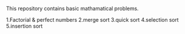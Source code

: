 This repository contains basic mathamatical problems.

1.Factorial & perfect numbers 2.merge sort 3.quick sort 4.selection sort 5.insertion sort

